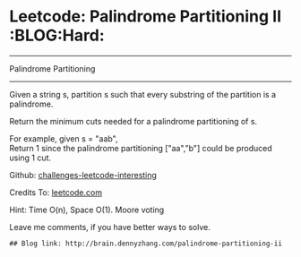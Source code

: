 # Leetcode: Palindrome Partitioning II     :BLOG:Hard:


---

Palindrome Partitioning  

---

Given a string s, partition s such that every substring of the partition is a palindrome.  

Return the minimum cuts needed for a palindrome partitioning of s.  

For example, given s = "aab",  
Return 1 since the palindrome partitioning ["aa","b"] could be produced using 1 cut.  

Github: [challenges-leetcode-interesting](https://github.com/DennyZhang/challenges-leetcode-interesting/tree/master/palindrome-partitioning-ii)  

Credits To: [leetcode.com](https://leetcode.com/problems/palindrome-partitioning-ii/description/)  

Hint: Time O(n), Space O(1). Moore voting  

Leave me comments, if you have better ways to solve.  

    ## Blog link: http://brain.dennyzhang.com/palindrome-partitioning-ii